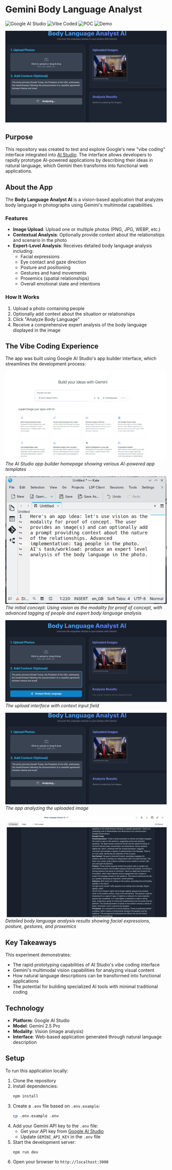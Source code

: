 # Gemini Body Language Analyst

![Google AI Studio](https://img.shields.io/badge/Google%20AI%20Studio-4285F4?style=flat&logo=google&logoColor=white)
![Vibe Coded](https://img.shields.io/badge/Vibe%20Coded-00C4CC?style=flat&logo=sparkles&logoColor=white)
![POC](https://img.shields.io/badge/POC-FF6B6B?style=flat&logo=experiment&logoColor=white)
![Demo](https://img.shields.io/badge/Demo-4CAF50?style=flat&logo=play&logoColor=white)

![App Processing](screenshots/app-2.png)

## Purpose

This repository was created to test and explore Google's new "vibe coding" interface integrated into [AI Studio](https://aistudio.google.com/apps). The interface allows developers to rapidly prototype AI-powered applications by describing their ideas in natural language, which Gemini then transforms into functional web applications.

## About the App

The **Body Language Analyst AI** is a vision-based application that analyzes body language in photographs using Gemini's multimodal capabilities.

### Features

- **Image Upload**: Upload one or multiple photos (PNG, JPG, WEBP, etc.)
- **Contextual Analysis**: Optionally provide context about the relationships and scenario in the photo
- **Expert-Level Analysis**: Receives detailed body language analysis including:
  - Facial expressions
  - Eye contact and gaze direction
  - Posture and positioning
  - Gestures and hand movements
  - Proxemics (spatial relationships)
  - Overall emotional state and intentions

### How It Works

1. Upload a photo containing people
2. Optionally add context about the situation or relationships
3. Click "Analyze Body Language"
4. Receive a comprehensive expert analysis of the body language displayed in the image

## The Vibe Coding Experience

The app was built using Google AI Studio's app builder interface, which streamlines the development process:

![AI Studio App Builder Home](screenshots/app-builder-home.png)
*The AI Studio app builder homepage showing various AI-powered app templates*

![Initial Prompt](screenshots/prompt.png)
*The initial concept: Using vision as the modality for proof of concept, with advanced tagging of people and expert body language analysis*

![App Interface - Upload](screenshots/app-1.png)
*The upload interface with context input field*

![App Processing](screenshots/app-2.png)
*The app analyzing the uploaded image*

![Analysis Results](screenshots/app-3.png)
*Detailed body language analysis results showing facial expressions, posture, gestures, and proxemics*

## Key Takeaways

This experiment demonstrates:
- The rapid prototyping capabilities of AI Studio's vibe coding interface
- Gemini's multimodal vision capabilities for analyzing visual content
- How natural language descriptions can be transformed into functional applications
- The potential for building specialized AI tools with minimal traditional coding

## Technology

- **Platform**: Google AI Studio
- **Model**: Gemini 2.5 Pro
- **Modality**: Vision (image analysis)
- **Interface**: Web-based application generated through natural language description

## Setup

To run this application locally:

1. Clone the repository
2. Install dependencies:
   ```bash
   npm install
   ```
3. Create a `.env` file based on `.env.example`:
   ```bash
   cp .env.example .env
   ```
4. Add your Gemini API key to the `.env` file:
   - Get your API key from [Google AI Studio](https://aistudio.google.com/app/apikey)
   - Update `GEMINI_API_KEY` in the `.env` file
5. Start the development server:
   ```bash
   npm run dev
   ```
6. Open your browser to `http://localhost:3000`